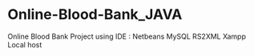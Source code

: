 # Online-Blood-Bank_JAVA
Online Blood Bank Project using 
IDE : Netbeans
MySQL
RS2XML
Xampp 
Local host
